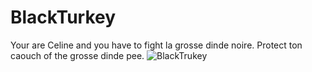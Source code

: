 # BlackTurkey
Your are Celine and you have to fight la grosse dinde noire. Protect ton caouch of the grosse dinde pee.
![BlackTrukey](https://user-images.githubusercontent.com/22080463/235845142-ab9679d4-a83f-4f54-af0f-4de58215c514.gif)

